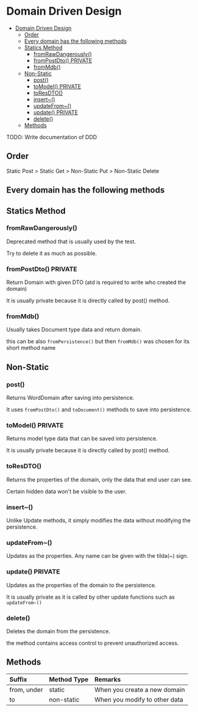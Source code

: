 # Domain Driven Design

<!-- TOC -->

- [Domain Driven Design](#domain-driven-design)
  - [Order](#order)
  - [Every domain has the following methods](#every-domain-has-the-following-methods)
  - [Statics Method](#statics-method)
    - [fromRawDangerously()](#fromrawdangerously)
    - [fromPostDto() PRIVATE](#frompostdto-private)
    - [fromMdb()](#frommdb)
  - [Non-Static](#non-static)
    - [post()](#post)
    - [toModel() PRIVATE](#tomodel-private)
    - [toResDTO()](#toresdto)
    - [insert~()](#insert)
    - [updateFrom~()](#updatefrom)
    - [update() PRIVATE](#update-private)
    - [delete()](#delete)
  - [Methods](#methods)

<!-- /TOC -->

TODO: Write documentation of DDD

## Order

Static Post > Static Get > Non-Static Put > Non-Static Delete


## Every domain has the following methods

## Statics Method

### fromRawDangerously()

Deprecated method that is usually used by the test.

Try to delete it as much as possible.


### fromPostDto() PRIVATE

Return Domain with given DTO (atd is required to write who created the domain)

It is usually private because it is directly called by post() method.


### fromMdb()

Usually takes Document type data and return domain.

this can be also `fromPersistence()` but then `fromMdb()` was chosen for its short method name

## Non-Static

### post()

Returns WordDomain after saving into persistence.

It uses `fromPostDto()` and `toDocument()` methods to save into persistence.

### toModel() PRIVATE

Returns model type data that can be saved into persistence.

It is usually private because it is directly called by post() method.


### toResDTO()

Returns the properties of the domain, only the data that end user can see.

Certain hidden data won't be visible to the user.

### insert~()

Unlike Update methods, it simply modifies the data without modifying the persistence.

### updateFrom~()

Updates as the properties. Any name can be given with the tilda(~) sign.


### update() PRIVATE

Updates as the properties of the domain to the persistence.

It is usually private as it is called by other update functions such as `updateFrom~()`


### delete()

Deletes the domain from the persistence.

the method contains access control to prevent unauthorized access.



## Methods

| Suffix      | Method Type | Remarks                       |
|:------------|:------------|:------------------------------|
| from, under | static      | When you create a new domain  |
| to          | non-static  | When you modify to other data |